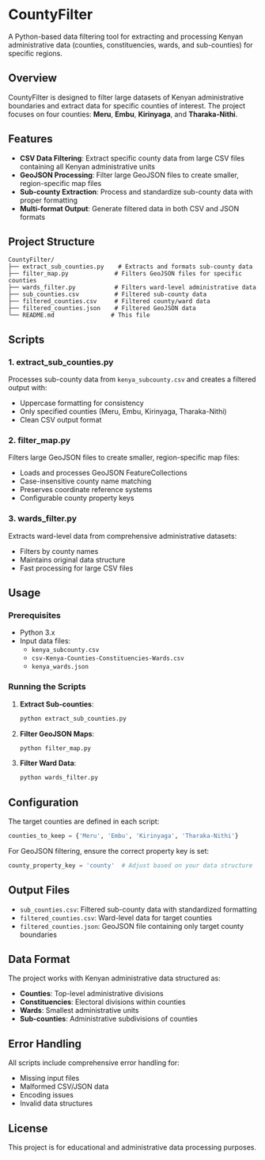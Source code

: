 # CountyFilter

A Python-based data filtering tool for extracting and processing Kenyan administrative data (counties, constituencies, wards, and sub-counties) for specific regions.

## Overview

CountyFilter is designed to filter large datasets of Kenyan administrative boundaries and extract data for specific counties of interest. The project focuses on four counties: **Meru**, **Embu**, **Kirinyaga**, and **Tharaka-Nithi**.

## Features

- **CSV Data Filtering**: Extract specific county data from large CSV files containing all Kenyan administrative units
- **GeoJSON Processing**: Filter large GeoJSON files to create smaller, region-specific map files
- **Sub-county Extraction**: Process and standardize sub-county data with proper formatting
- **Multi-format Output**: Generate filtered data in both CSV and JSON formats

## Project Structure

```
CountyFilter/
├── extract_sub_counties.py    # Extracts and formats sub-county data
├── filter_map.py             # Filters GeoJSON files for specific counties
├── wards_filter.py           # Filters ward-level administrative data
├── sub_counties.csv          # Filtered sub-county data
├── filtered_counties.csv     # Filtered county/ward data
├── filtered_counties.json    # Filtered GeoJSON data
└── README.md                # This file
```

## Scripts

### 1. extract_sub_counties.py
Processes sub-county data from `kenya_subcounty.csv` and creates a filtered output with:
- Uppercase formatting for consistency
- Only specified counties (Meru, Embu, Kirinyaga, Tharaka-Nithi)
- Clean CSV output format

### 2. filter_map.py
Filters large GeoJSON files to create smaller, region-specific map files:
- Loads and processes GeoJSON FeatureCollections
- Case-insensitive county name matching
- Preserves coordinate reference systems
- Configurable county property keys

### 3. wards_filter.py
Extracts ward-level data from comprehensive administrative datasets:
- Filters by county names
- Maintains original data structure
- Fast processing for large CSV files

## Usage

### Prerequisites
- Python 3.x
- Input data files:
  - `kenya_subcounty.csv`
  - `csv-Kenya-Counties-Constituencies-Wards.csv`
  - `kenya_wards.json`

### Running the Scripts

1. **Extract Sub-counties**:
   ```bash
   python extract_sub_counties.py
   ```

2. **Filter GeoJSON Maps**:
   ```bash
   python filter_map.py
   ```

3. **Filter Ward Data**:
   ```bash
   python wards_filter.py
   ```

## Configuration

The target counties are defined in each script:
```python
counties_to_keep = {'Meru', 'Embu', 'Kirinyaga', 'Tharaka-Nithi'}
```

For GeoJSON filtering, ensure the correct property key is set:
```python
county_property_key = 'county'  # Adjust based on your data structure
```

## Output Files

- `sub_counties.csv`: Filtered sub-county data with standardized formatting
- `filtered_counties.csv`: Ward-level data for target counties
- `filtered_counties.json`: GeoJSON file containing only target county boundaries

## Data Format

The project works with Kenyan administrative data structured as:
- **Counties**: Top-level administrative divisions
- **Constituencies**: Electoral divisions within counties
- **Wards**: Smallest administrative units
- **Sub-counties**: Administrative subdivisions of counties

## Error Handling

All scripts include comprehensive error handling for:
- Missing input files
- Malformed CSV/JSON data
- Encoding issues
- Invalid data structures

## License

This project is for educational and administrative data processing purposes.